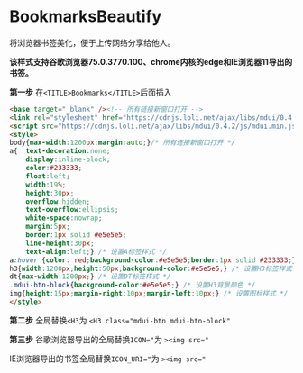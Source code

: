 # BookmarksBeautify
将浏览器书签美化，便于上传网络分享给他人。

**该样式支持谷歌浏览器75.0.3770.100、chrome内核的edge和IE浏览器11导出的书签。**

**第一步**
在`<TITLE>Bookmarks</TITLE>`后面插入

```html
<base target="_blank" /><!-- 所有链接新窗口打开 -->
<link rel="stylesheet" href="https://cdnjs.loli.net/ajax/libs/mdui/0.4.2/css/mdui.min.css"><!-- 引入MDUI css -->
<script src="https://cdnjs.loli.net/ajax/libs/mdui/0.4.2/js/mdui.min.js"></script><!-- 引入MDUI JS -->
<style>
body{max-width:1200px;margin:auto;}/* 所有连接新窗口打开 */
a{  text-decoration:none;
	display:inline-block;
	color:#233333;
	float:left;
	width:19%;
	height:30px;
    overflow:hidden;
    text-overflow:ellipsis;
    white-space:nowrap;
	margin:5px;
	border:1px solid #e5e5e5;
	line-height:30px;
	text-align:left;} /* 设置A标签样式 */
a:hover {color: red;background-color:#e5e5e5;border:1px solid #233333;} /* 设置A标签鼠标放上去的样式 */
h3{width:1200px;height:50px;background-color:#e5e5e5;} /* 设置H3标签样式 */
dt{max-width:1200px;} /* 设置DT标签样式 */
.mdui-btn-block{background-color:#e5e5e5;} /* 设置H3背景颜色 */
img{height:15px;margin-right:10px;margin-left:10px;} /* 设置图标样式 */
</style>
```

**第二步**
全局替换`<H3`为
`<H3 class="mdui-btn mdui-btn-block"`

**第三步**
谷歌浏览器导出的全局替换`ICON="`为
`><img src="`

IE浏览器导出的书签全局替换`ICON_URI="`为
`><img src="`
